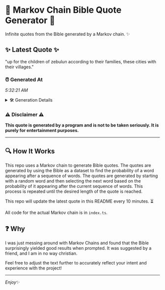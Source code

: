 # 📖 Markov Chain Bible Quote Generator 📖

Infinite quotes from the Bible generated by a Markov chain. ✨

## ✨ Latest Quote ✨
"up for the children of zebulun according to their families, these cities with their villages."

### ⏰ Generated At
*5:32:21 AM*

<details>
    <summary>🛠️ Generation Details</summary>
    <p>
        <strong>🌱 Seed:</strong> up<br>
        <strong>🔄 Iterations:</strong> 14<br>
        <strong>📜 Context History:</strong><br>[ up ]: for<br>[ up, for ]: the<br>[ up, for, the ]: children<br>[ up, for, the, children ]: of<br>[ up, for, the, children, of ]: zebulun<br>[ up, for, the, children, of, zebulun ]: according<br>[ for, the, children, of, zebulun, according ]: to<br>[ the, children, of, zebulun, according, to ]: their<br>[ children, of, zebulun, according, to, their ]: families,<br>[ of, zebulun, according, to, their, families, ]: these<br>[ zebulun, according, to, their, families,, these ]: cities<br>[ according, to, their, families,, these, cities ]: with<br>[ to, their, families,, these, cities, with ]: their<br>[ their, families,, these, cities, with, their ]: villages.<br>
    </p>
</details>

### ⚠️ Disclaimer ⚠️
**This quote is generated by a program and is not to be taken seriously. It is purely for entertainment purposes.**

---

## 🔍 How It Works

This repo uses a Markov chain to generate Bible quotes. The quotes are generated by using the Bible as a dataset to find the probability of a word appearing after a sequence of words. The quotes are generated by starting with a random word and then selecting the next word based on the probability of it appearing after the current sequence of words. This process is repeated until the desired length of the quote is reached.

This repo will update the latest quote in this README every 10 minutes. ⏳

All code for the actual Markov chain is in `index.ts`.

## ❓ Why

I was just messing around with Markov Chains and found that the Bible surprisingly yielded good results when prompted. 
It was suggested by a friend, and I am in no way christian.

Feel free to adjust the text further to accurately reflect your intent and experience with the project!

---

*Enjoy*✨
